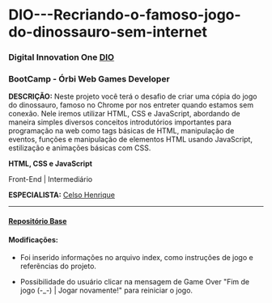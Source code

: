 # DIO---Recriando-o-famoso-jogo-do-dinossauro-sem-internet

### Digital Innovation One [DIO](https://www.dio.me/)

### BootCamp - Órbi Web Games Developer

**DESCRIÇÃO:**
Neste projeto você terá o desafio de criar uma cópia do jogo do dinossauro, famoso no Chrome por nos entreter quando estamos sem conexão. Nele iremos utilizar HTML, CSS e JavaScript, abordando de maneira simples diversos conceitos introdutórios importantes para programação na web como tags básicas de HTML, manipulação de eventos, funções e manipulação de elementos HTML usando JavaScript, estilização e animações básicas com CSS.

**HTML, CSS e JavaScript**

Front-End | Intermediário

**ESPECIALISTA:** [Celso Henrique](https://github.com/celso-henrique/)
_________

#### [Repositório Base](https://github.com/TiagoMerc/DIO---Recriando-o-famoso-jogo-do-dinossauro-sem-internet.git)


#### Modificações:

- Foi inserido informações no arquivo index, como instruções de jogo e referẽncias do projeto.

- Possibilidade do usuário clicar na mensagem de Game Over "Fim de jogo  (-_-) | Jogar novamente!" para reiniciar o jogo.